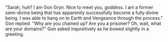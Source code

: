 "Sarah, huh? I am Gon Gryn. Nice to meet you, goddess. I am a former semi-divine being that has apparently successfully become a fully divine being. I was able to hang on to Earth and Vengeance through the process." Gon replied. "Why are you chained up? Are you a prisoner? Oh, wait, what are your domains?" Gon asked inquisitively as he bowed slightly in a greeting.
